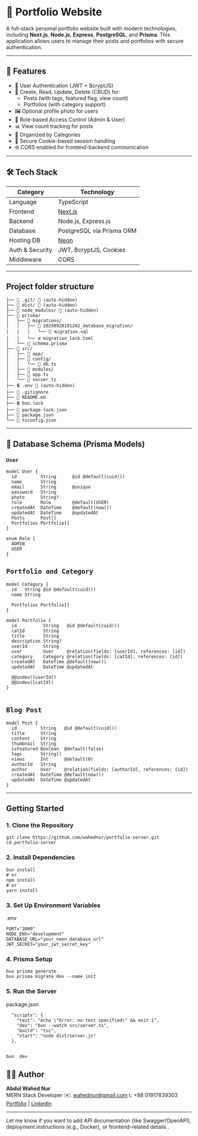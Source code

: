 # 📁 Portfolio Website

A full-stack personal portfolio website built with modern technologies, including **Next.js**, **Node.js**, **Express**, **PostgreSQL**, and **Prisma**. This application allows users to manage their posts and portfolios with secure authentication.

---

## 🚀 Features

- 🔐 User Authentication (JWT + BcryptJS)
- 📝 Create, Read, Update, Delete (CRUD) for:
  - Posts (with tags, featured flag, view count)
  - Portfolios (with category support)
- 🖼️ Optional profile photo for users
- 🧠 Role-based Access Control (Admin & User)
- 📊 View count tracking for posts
- 📁 Organized by Categories
- 🍪 Secure Cookie-based session handling
- 🌐 CORS enabled for frontend-backend communication

---

## 🛠️ Tech Stack

| Category        | Technology                    |
| --------------- | ----------------------------- |
| Language        | TypeScript                    |
| Frontend        | [Next.js](https://nextjs.org) |
| Backend         | Node.js, Express.js           |
| Database        | PostgreSQL via Prisma ORM     |
| Hosting DB      | [Neon](https://neon.tech)     |
| Auth & Security | JWT, BcryptJS, Cookies        |
| Middleware      | CORS                          |

---

## Project folder structure

```
├── 📁 .git/ 🚫 (auto-hidden)
├── 📁 dist/ 🚫 (auto-hidden)
├── 📁 node_modules/ 🚫 (auto-hidden)
├── 📁 prisma/
│   ├── 📁 migrations/
│   │   ├── 📁 20250928191242_database_migration/
│   │   │   └── 🗄️ migration.sql
│   │   └── ⚙️ migration_lock.toml
│   └── 📄 schema.prisma
├── 📁 src/
│   ├── 📁 app/
│   ├── 📁 config/
│   │   └── 📄 db.ts
│   ├── 📁 modules/
│   ├── 📄 app.ts
│   └── 📄 server.ts
├── 🔒 .env 🚫 (auto-hidden)
├── 🚫 .gitignore
├── 📖 README.md
├── 🔒 bun.lock
├── 📄 package-lock.json
├── 📄 package.json
└── 📄 tsconfig.json
```

---

## 🧩 Database Schema (Prisma Models)

### `User`

```prisma
model User {
  id         String      @id @default(cuid())
  name       String
  email      String      @unique
  password   String
  photo      String?
  role       Role        @default(USER)
  createdAt  DateTime    @default(now())
  updatedAt  DateTime    @updatedAt
  Posts      Post[]
  Portfolios Portfolio[]
}

enum Role {
  ADMIN
  USER
}
```

## `Portfolio and Category`

```
model Category {
  id   String @id @default(cuid())
  name String

  Portfolios Portfolio[]
}

model Portfolio {
  id          String   @id @default(cuid())
  catId       String
  title       String
  description String?
  userId      String
  user        User     @relation(fields: [userId], references: [id])
  category    Category @relation(fields: [catId], references: [id])
  createdAt   DateTime @default(now())
  updatedAt   DateTime @updatedAt

  @@index([userId])
  @@index([catId])
}


```

## `Blog Post`

```
model Post {
  id         String   @id @default(cuid())
  title      String
  content    String
  thumbnail  String
  isFeatured Boolean  @default(false)
  tags       String[]
  views      Int      @default(0)
  authorId   String
  author     User     @relation(fields: [authorId], references: [id])
  createdAt  DateTime @default(now())
  updatedAt  DateTime @updatedAt
}
```

---

## Getting Started

### 1. Clone the Repository

```
git clone https://github.com/wahednur/portfolio-server.git
cd portfolio-server

```

### 2. Install Dependencies

```
bun install
# or
npm install
# or
yarn install

```

### 3. Set Up Environment Variables

.env

```
PORT="3000"
NODE_ENV="development"
DATABASE_URL="your_neon_database_url"
JWT_SECRET="your_jwt_secret_key"

```

### 4. Prisma Setup

```
bux prisma generate
bux prisma migrate dev --name init

```

### 5. Run the Server

package.json

```
  "scripts": {
    "test": "echo \"Error: no test specified\" && exit 1",
    "dev": "bun --watch src/server.ts",
    "build": "tsc",
    "start": "node dist/server.js"
  },


bun  dev
```

## 👨‍💻 Author

**Abdul Wahed Nur**  
MERN Stack Developer
✉️: <wahednur@gmail.com>
📞: +88 01917839303
[Portfolio](https://wahednur.vercel.app) | [LinkedIn](https://www.linkedin.com/in/wahednur/)

---

Let me know if you want to add API documentation (like Swagger/OpenAPI), deployment instructions (e.g., Docker), or frontend-related details .
